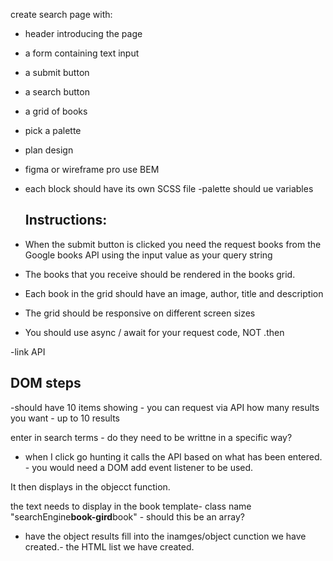 create search page with:

- header introducing the page
- a form containing text input
- a submit button
- a search button
- a grid of books
- pick a palette
- plan design
- figma or wireframe pro
  use BEM
- each block should have its own SCSS file
  -palette should ue variables

  ## Instructions:

- When the submit button is clicked you need the request books from the
  Google books API using the input value as your query string
- The books that you receive should be rendered in the books grid.
- Each book in the grid should have an image, author, title and description
- The grid should be responsive on different screen sizes
- You should use async / await for your request code, NOT .then

-link API

## DOM steps

-should have 10 items showing - you can request via API how many results you want - up to 10 results

enter in search terms - do they need to be writtne in a specific way?

- when I click go hunting it calls the API based on what has been entered. - you would need a DOM add event listener to be used.

It then displays in the objecct function.

the text needs to display in the book template- class name "searchEngine**book-gird**book" - should this be an array?

- have the object results fill into the inamges/object cunction we have created.- the HTML list we have created.
